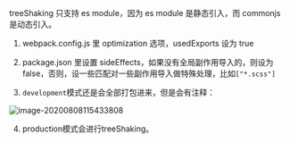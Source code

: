 treeShaking 只支持 es module，因为 es module 是静态引入，而 commonjs 是动态引入。

1. webpack.config.js 里 optimization 选项，usedExports 设为 true
2. package.json 里设置 sideEffects，如果没有全局副作用导入的，则设为 false，否则，设一些匹配对一些副作用导入做特殊处理，比如`["*.scss"]`

3. `development`模式还是会全部打包进来，但是会有注释：

![image-20200808115433808](http://image.asmallgod.cn/2020-08-08-035434.png)

4. production模式会进行treeShaking。

